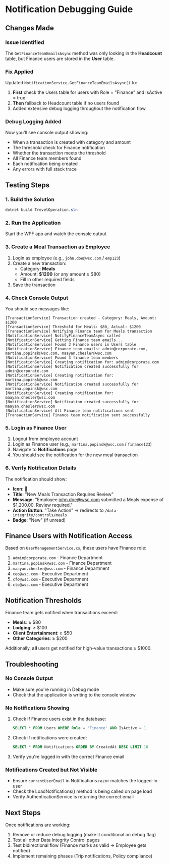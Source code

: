 # Notification Debugging Guide

## Changes Made

### Issue Identified
The `GetFinanceTeamEmailsAsync` method was only looking in the **Headcount** table, but Finance users are stored in the **User** table.

### Fix Applied
Updated `NotificationService.GetFinanceTeamEmailsAsync()` to:
1. **First** check the Users table for users with Role = "Finance" and IsActive = true
2. **Then** fallback to Headcount table if no users found
3. Added extensive debug logging throughout the notification flow

### Debug Logging Added
Now you'll see console output showing:
- When a transaction is created with category and amount
- The threshold check for Finance notification
- Whether the transaction meets the threshold
- All Finance team members found
- Each notification being created
- Any errors with full stack trace

## Testing Steps

### 1. Build the Solution
```powershell
dotnet build TrevelOperation.sln
```

### 2. Run the Application
Start the WPF app and watch the console output

### 3. Create a Meal Transaction as Employee
1. Login as employee (e.g., `john.doe@wsc.com` / `emp123`)
2. Create a new transaction:
   - Category: **Meals**
   - Amount: **$1200** (or any amount ≥ $80)
   - Fill in other required fields
3. Save the transaction

### 4. Check Console Output
You should see messages like:
```
[TransactionService] Transaction created - Category: Meals, Amount: $1200
[TransactionService] Threshold for Meals: $80, Actual: $1200
[TransactionService] Notifying Finance team for Meals transaction
[NotificationService] NotifyFinanceTeamAsync called
[NotificationService] Getting Finance team emails...
[NotificationService] Found 3 Finance users in Users table
[NotificationService] Finance team emails: admin@corporate.com, martina.popinsk@wsc.com, maayan.chesler@wsc.com
[NotificationService] Found 3 finance team members
[NotificationService] Creating notification for: admin@corporate.com
[NotificationService] Notification created successfully for admin@corporate.com
[NotificationService] Creating notification for: martina.popinsk@wsc.com
[NotificationService] Notification created successfully for martina.popinsk@wsc.com
[NotificationService] Creating notification for: maayan.chesler@wsc.com
[NotificationService] Notification created successfully for maayan.chesler@wsc.com
[NotificationService] All Finance team notifications sent
[TransactionService] Finance team notification sent successfully
```

### 5. Login as Finance User
1. Logout from employee account
2. Login as Finance user (e.g., `martina.popinsk@wsc.com` / `finance123`)
3. Navigate to **Notifications** page
4. You should see the notification for the new meal transaction

### 6. Verify Notification Details
The notification should show:
- **Icon**: 💼
- **Title**: "New Meals Transaction Requires Review"
- **Message**: "Employee john.doe@wsc.com submitted a Meals expense of $1,200.00. Review required."
- **Action Button**: "Take Action" → redirects to `/data-integrity/controls/meals`
- **Badge**: "New" (if unread)

## Finance Users with Notification Access

Based on `UserManagementService.cs`, these users have Finance role:
1. `admin@corporate.com` - Finance Department
2. `martina.popinsk@wsc.com` - Finance Department
3. `maayan.chesler@wsc.com` - Finance Department
4. `ceo@wsc.com` - Executive Department
5. `cfo@wsc.com` - Executive Department
6. `cto@wsc.com` - Executive Department

## Notification Thresholds

Finance team gets notified when transactions exceed:
- **Meals**: ≥ $80
- **Lodging**: ≥ $100
- **Client Entertainment**: ≥ $50
- **Other Categories**: ≥ $200

Additionally, **all** users get notified for high-value transactions ≥ $1000.

## Troubleshooting

### No Console Output
- Make sure you're running in Debug mode
- Check that the application is writing to the console window

### No Notifications Showing
1. Check if Finance users exist in the database:
   ```sql
   SELECT * FROM Users WHERE Role = 'Finance' AND IsActive = 1
   ```

2. Check if notifications were created:
   ```sql
   SELECT * FROM Notifications ORDER BY CreatedAt DESC LIMIT 10
   ```

3. Verify you're logged in with the correct Finance email

### Notifications Created but Not Visible
- Ensure `currentUserEmail` in Notifications.razor matches the logged-in user
- Check the LoadNotifications() method is being called on page load
- Verify AuthenticationService is returning the correct email

## Next Steps

Once notifications are working:
1. Remove or reduce debug logging (make it conditional on debug flag)
2. Test all other Data Integrity Control pages
3. Test bidirectional flow (Finance marks as valid → Employee gets notified)
4. Implement remaining phases (Trip notifications, Policy compliance)
